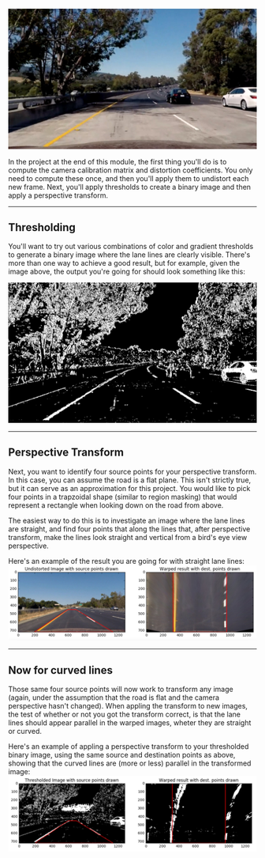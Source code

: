 ![image](../data/L8_12_bridge_shadow.jpg)

In the project at the end of this module, the first thing you'll do is to compute the camera calibration matrix and distortion coefficients. You only need to compute these once, and then you'll apply them to undistort each new frame. Next, you'll apply thresholds to create a binary image and then apply a perspective transform.

---
## Thresholding

You'll want to try out various combinations of color and gradient thresholds to generate a binary image where the lane lines are clearly visible. There's more than one way to achieve a good result, but for example, given the image above, the output you're going for should look something like this:

![image](../data/L9_2.jpg)

---
## Perspective Transform
Next, you want to identify four source points for your perspective transform. In this case, you can assume the road is a flat plane. This isn't strictly true, but it can serve as an approximation for this project. You would like to pick four points in a trapzoidal shape (similar to region masking) that would represent a rectangle when looking down on the road from above.

The easiest way to do this is to investigate an image where the lane lines are straight, and find four points that along the lines that, after perspective transform, make the lines look straight and vertical from a bird's eye view perspective.

Here's an example of the result you are going for with straight lane lines:
![image](../data/L9_2_1.jpg)

---
## Now for curved lines
Those same four source points will now work to transform any image (again, under the assumption that the road is flat and the camera perspective hasn't changed). When appling the transform to new images, the test of whether or not you got the transform correct, is that the lane lines should appear parallel in the warped images, wheter they are straight or curved.

Here's an example of appling a perspective transform to your thresholded binary image, using the same source and destination points as above, showing that the curved lines are (more or less) parallel in the transformed image:
![image](../data/L9_2_2.jpg)
